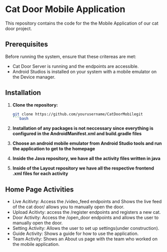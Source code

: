 # Cat Door Mobile Application

This repository contains the code for the the Mobile Application of our cat door project. 



## Prerequisites 

Before running the system, ensure that these critereas are met:

- Cat Door Server is running and the endpoints are accessible.
- Android Studios is installed on your system with a mobile emulator on the Device manager.
  

## Installation

1. **Clone the repository:**

   ```bash
   git clone https://github.com/yourusername/CatDoorMobilegit
   ```bash

3. **Installation of any packages is not neccessary since everything is configured in the AndroidManifest.xml and build.gradle files**
4. **Choose an android mobile emulator from Android Studio tools and run the application to get to the homepage**
5. **Inside the Java repository, we have all the activity files written in java**
6. **Inside of the Layout repository we have all the respective frontend .xml files for each activity**


## Home Page Activities
- Live Acitivty: Access the /video_feed endpoints and Shows the live feed of the cat door/ allows you to manually open the door.
- Upload Acitivty: access the /register endpoints and registers a new cat.
- Door Activity: Access the /open_door endpoints and allows the user to manually open the door. 
- Setting Activity: Allows the user to set up settings(under construction).
- Guide Activity: Shows a guide for how to use the application.
- Team Activity: Shows an About us page with the team who worked on the mobile application. 

